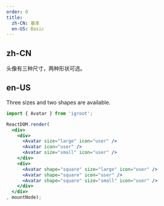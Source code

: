 ```yaml
---
order: 0
title:
  zh-CN: 基本
  en-US: Basic
---
```


## zh-CN

头像有三种尺寸，两种形状可选。

## en-US

Three sizes and two shapes are available.

````jsx
import { Avatar } from 'igroot';

ReactDOM.render(
  <div>
    <div>
      <Avatar size="large" icon="user" />
      <Avatar icon="user" />
      <Avatar size="small" icon="user" />
    </div>
    <div>
      <Avatar shape="square" size="large" icon="user" />
      <Avatar shape="square" icon="user" />
      <Avatar shape="square" size="small" icon="user" />
    </div>
  </div>
, mountNode);
````

<style>
#components-avatar-demo-basic .ant-avatar {
  margin-top: 16px;
  margin-right: 16px;
}
</style>
